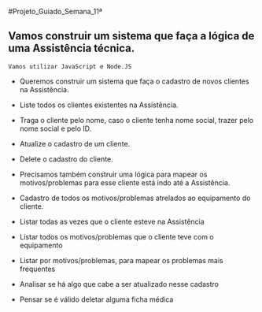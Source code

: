 #Projeto_Guiado_Semana_11ª

## Vamos construir um sistema que faça a lógica de uma Assistência técnica.

```
Vamos utilizar JavaScript e Node.JS
```

- Queremos construir um sistema que faça o cadastro de novos clientes na Assistência.

- Liste todos os clientes existentes na Assistência.

- Traga o cliente pelo nome, caso o cliente tenha nome social, trazer pelo nome social e pelo ID.

- Atualize o cadastro de um cliente.

- Delete o cadastro do cliente.

* Precisamos também construir uma lógica para mapear os motivos/problemas para esse cliente está indo até a Assistência.

- Cadastro de todos os motivos/problemas atrelados ao equipamento do cliente.

- Listar todas as vezes que o cliente esteve na Assistência

- Listar todos os motivos/problemas que o cliente teve com o equipamento

- Listar por motivos/problemas, para mapear os problemas mais frequentes

- Analisar se há algo que cabe a ser atualizado nesse cadastro

- Pensar se é válido deletar alguma ficha médica